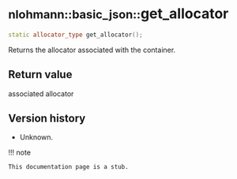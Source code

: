 # <small>nlohmann::basic_json::</small>get_allocator

```cpp
static allocator_type get_allocator();
```

Returns the allocator associated with the container.
    
## Return value

associated allocator

## Version history

- Unknown.

!!! note

    This documentation page is a stub.
